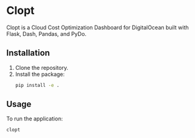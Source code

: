  
# Clopt

Clopt is a Cloud Cost Optimization Dashboard for DigitalOcean built with Flask, Dash, Pandas, and PyDo.

## Installation

1. Clone the repository.
2. Install the package:
    ```bash
    pip install -e .
    ```

## Usage

To run the application:
```bash
clopt
